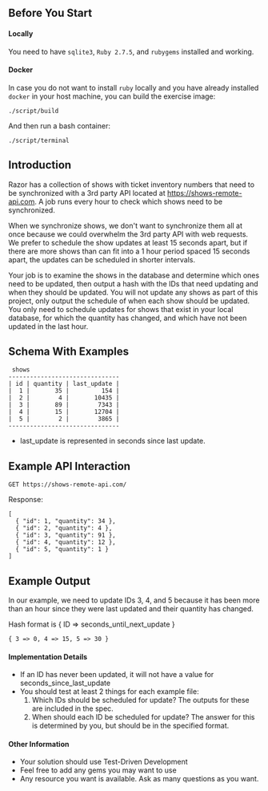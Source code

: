 ## Before You Start
#### Locally

You need to have `sqlite3`, `Ruby 2.7.5`, and `rubygems` installed and working.

#### Docker

In case you do not want to install `ruby` locally and you have already installed `docker` in your
host machine, you can build the exercise image:

```
./script/build
```

And then run a bash container:

```
./script/terminal
```

## Introduction

Razor has a collection of shows with ticket inventory numbers that need to be
synchronized with a 3rd party API located at https://shows-remote-api.com. A
job runs every hour to check which shows need to be synchronized.

When we synchronize shows, we don't want to synchronize them all at once because
we could overwhelm the 3rd party API with web requests. We prefer to schedule the
show updates at least 15 seconds apart, but if there are more shows than can fit
into a 1 hour period spaced 15 seconds apart, the updates can be scheduled in
shorter intervals.

Your job is to examine the shows in the database and determine which ones need to
be updated, then output a hash with the IDs that need updating and when they should
be updated. You will not update any shows as part of this project, only output the
schedule of when each show should be updated. You only need to schedule updates
for shows that exist in your local database, for which the quantity has changed,
and which have not been updated in the last hour.

## Schema With Examples

```
 shows
-------------------------------
| id | quantity | last_update |
|  1 |       35 |         154 |
|  2 |        4 |       10435 |
|  3 |       89 |        7343 |
|  4 |       15 |       12704 |
|  5 |        2 |        3865 |
-------------------------------
```

  * last_update is represented in seconds since last update.

## Example API Interaction

```
GET https://shows-remote-api.com/
```

Response:
```
[
  { "id": 1, "quantity": 34 },
  { "id": 2, "quantity": 4 },
  { "id": 3, "quantity": 91 },
  { "id": 4, "quantity": 12 },
  { "id": 5, "quantity": 1 }
]
```

## Example Output

In our example, we need to update IDs 3, 4, and 5 because it has been more than
an hour since they were last updated and their quantity has changed.

Hash format is { ID => seconds_until_next_update }

```
{ 3 => 0, 4 => 15, 5 => 30 }
```

#### Implementation Details
  * If an ID has never been updated, it will not have a value for seconds_since_last_update
  * You should test at least 2 things for each example file:
    1. Which IDs should be scheduled for update? The outputs for these are included
       in the spec.
    2. When should each ID be scheduled for update? The answer for this is determined
       by you, but should be in the specified format.

#### Other Information
  * Your solution should use Test-Driven Development
  * Feel free to add any gems you may want to use
  * Any resource you want is available. Ask as many questions as you want.
